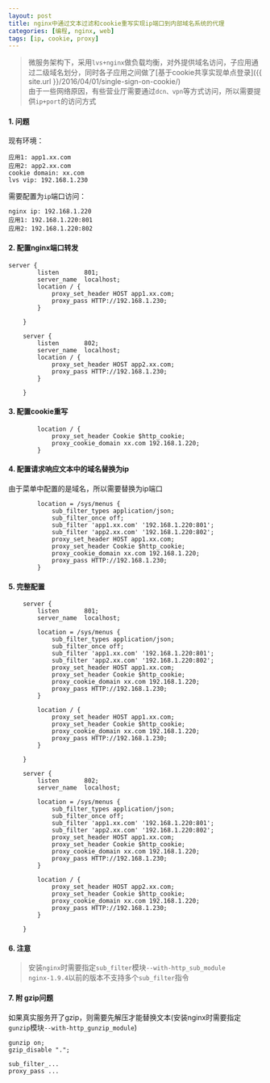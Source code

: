 ```yaml
---
layout: post
title: nginx中通过文本过滤和cookie重写实现ip端口到内部域名系统的代理
categories: [编程, nginx, web]
tags: [ip, cookie, proxy]
---
```


> 微服务架构下，采用`lvs+nginx`做负载均衡，对外提供域名访问，子应用通过二级域名划分，同时各子应用之间做了[基于cookie共享实现单点登录]({{ site.url }}/2016/04/01/single-sign-on-cookie/)   
> 由于一些网络原因，有些营业厅需要通过`dcn、vpn`等方式访问，所以需要提供`ip+port`的访问方式

#### 1. 问题
现有环境：
```
应用1: app1.xx.com
应用2: app2.xx.com
cookie domain: xx.com
lvs vip: 192.168.1.230
```

需要配置为`ip`端口访问：
```
nginx ip: 192.168.1.220
应用1: 192.168.1.220:801
应用2: 192.168.1.220:802
```

#### 2. 配置nginx端口转发
```
server {
        listen       801;
        server_name  localhost;
        location / {
            proxy_set_header HOST app1.xx.com;
            proxy_pass HTTP://192.168.1.230;
        }

    }

    server {
        listen       802;
        server_name  localhost;
        location / {
            proxy_set_header HOST app2.xx.com;
            proxy_pass HTTP://192.168.1.230;
        }

    }
```

#### 3. 配置cookie重写
```
        location / {
            proxy_set_header Cookie $http_cookie;
            proxy_cookie_domain xx.com 192.168.1.220;
        }
```

#### 4. 配置请求响应文本中的域名替换为ip

由于菜单中配置的是域名，所以需要替换为ip端口
```
        location = /sys/menus {
            sub_filter_types application/json;
            sub_filter_once off;
            sub_filter 'app1.xx.com' '192.168.1.220:801';
            sub_filter 'app2.xx.com' '192.168.1.220:802';
            proxy_set_header HOST app1.xx.com;
            proxy_set_header Cookie $http_cookie;
            proxy_cookie_domain xx.com 192.168.1.220;
            proxy_pass HTTP://192.168.1.230;
        }
```

#### 5. 完整配置
```
    server {
        listen       801;
        server_name  localhost;
        
        location = /sys/menus {
            sub_filter_types application/json;
            sub_filter_once off;
            sub_filter 'app1.xx.com' '192.168.1.220:801';
            sub_filter 'app2.xx.com' '192.168.1.220:802';
            proxy_set_header HOST app1.xx.com;
            proxy_set_header Cookie $http_cookie;
            proxy_cookie_domain xx.com 192.168.1.220;
            proxy_pass HTTP://192.168.1.230;
        }

        location / {
            proxy_set_header HOST app1.xx.com;
            proxy_set_header Cookie $http_cookie;
            proxy_cookie_domain xx.com 192.168.1.220;
            proxy_pass HTTP://192.168.1.230;
        }

    }

    server {
        listen       802;
        server_name  localhost;
        
        location = /sys/menus {
            sub_filter_types application/json;
            sub_filter_once off;
            sub_filter 'app1.xx.com' '192.168.1.220:801';
            sub_filter 'app2.xx.com' '192.168.1.220:802';
            proxy_set_header HOST app1.xx.com;
            proxy_set_header Cookie $http_cookie;
            proxy_cookie_domain xx.com 192.168.1.220;
            proxy_pass HTTP://192.168.1.230;
        }
        
        location / {
            proxy_set_header HOST app2.xx.com;
            proxy_set_header Cookie $http_cookie;
            proxy_cookie_domain xx.com 192.168.1.220;
            proxy_pass HTTP://192.168.1.230;
        }

    }
```

#### 6. 注意

> 安装`nginx`时需要指定`sub_filter`模块`--with-http_sub_module`   
> `nginx-1.9.4`以前的版本不支持多个`sub_filter`指令

#### 7. 附 gzip问题

如果真实服务开了gzip，则需要先解压才能替换文本(安装nginx时需要指定`gunzip`模块`--with-http_gunzip_module`)

```
gunzip on;
gzip_disable ".";

sub_filter_...
proxy_pass ...
```
